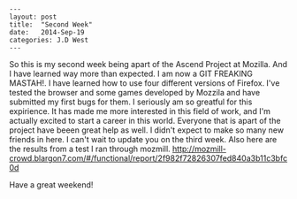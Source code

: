 ~~~
---
layout: post
title:  "Second Week"
date:   2014-Sep-19
categories: J.D West
---
~~~




So this is my second week being apart of the Ascend Project at Mozilla.
And I have learned way more than expected. I am now a GIT FREAKING MASTAH!.
I have learned how to use four different versions of Firefox. I've tested the browser and some games
developed by Mozzila and have submitted my first bugs for them. I seriously am so greatful for this expirience.
It has made me more interested in this field of work, and I'm actually excited to start a career in this world.
Everyone that is apart of the project have beeen great help as well. I didn't expect to make so many new friends
in here. I can't wait to update you on the third week. Also here are the results from a test I ran through mozmill. 
http://mozmill-crowd.blargon7.com/#/functional/report/2f982f72826307fed840a3b11c3bfc0d

Have a great weekend!